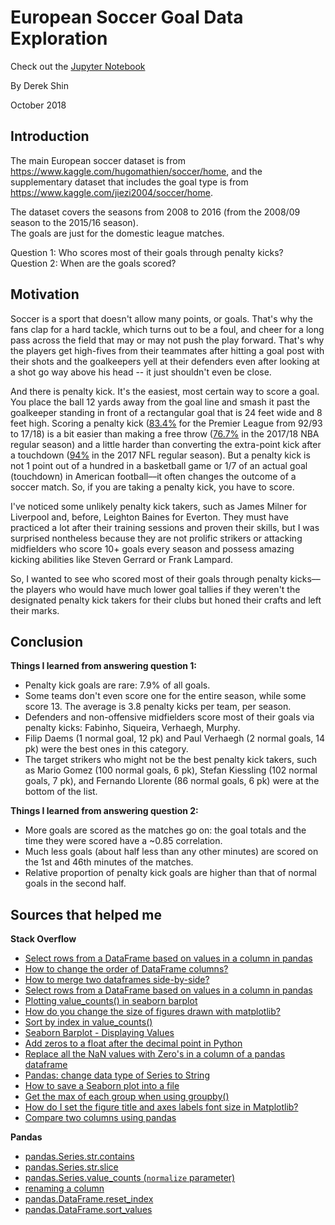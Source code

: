 # European Soccer Goal Data Exploration

Check out the [Jupyter Notebook](https://github.com/junsooshin/europeansoccer/blob/master/soccer.ipynb)

By Derek Shin

October 2018

## Introduction

The main European soccer dataset is from https://www.kaggle.com/hugomathien/soccer/home, and the supplementary dataset that includes the goal type is from https://www.kaggle.com/jiezi2004/soccer/home.

The dataset covers the seasons from 2008 to 2016 (from the 2008/09 season to the 2015/16 season).<br>
The goals are just for the domestic league matches.

Question 1: Who scores most of their goals through penalty kicks?<br>
Question 2: When are the goals scored?

## Motivation
Soccer is a sport that doesn't allow many points, or goals. That's why the fans clap for a hard tackle, which turns out to be a foul, and cheer for a long pass across the field that may or may not push the play forward. That's why the players get high-fives from their teammates after hitting a goal post with their shots and the goalkeepers yell at their defenders even after looking at a shot go way above his head -- it just shouldn't even be close.

And there is penalty kick. It's the easiest, most certain way to score a goal. You place the ball 12 yards away from the goal line and smash it past the goalkeeper standing in front of a rectangular goal that is 24 feet wide and 8 feet high. Scoring a penalty kick ([83.4%](http://www.myfootballfacts.com/Premier_League_Penalty_Statistics.html) for the Premier League from 92/93 to 17/18) is a bit easier than making a free throw ([76.7%](https://www.basketball-reference.com/leagues/NBA_stats.html) in the 2017/18 NBA regular season) and a little harder than converting the extra-point kick after a touchdown ([94%](http://www.espn.com/nfl/statistics/team/_/stat/kicking/sort/extraPointPct/position/defense/year/2017) in the 2017 NFL regular season). But a penalty kick is not 1 point out of a hundred in a basketball game or 1/7 of an actual goal (touchdown) in American football––it often changes the outcome of a soccer match. So, if you are taking a penalty kick, you have to score.

I've noticed some unlikely penalty kick takers, such as James Milner for Liverpool and, before, Leighton Baines for Everton. They must have practiced a lot after their training sessions and proven their skills, but I was surprised nontheless because they are not prolific strikers or attacking midfielders who score 10+ goals every season and possess amazing kicking abilities like Steven Gerrard or Frank Lampard.

So, I wanted to see who scored most of their goals through penalty kicks––the players who would have much lower goal tallies if they weren't the designated penalty kick takers for their clubs but honed their crafts and left their marks.

## Conclusion

**Things I learned from answering question 1:**
- Penalty kick goals are rare: 7.9% of all goals.
- Some teams don't even score one for the entire season, while some score 13. The average is 3.8 penalty kicks per team, per season.
- Defenders and non-offensive midfielders score most of their goals via penalty kicks: Fabinho, Siqueira, Verhaegh, Murphy.
- Filip Daems (1 normal goal, 12 pk) and Paul Verhaegh (2 normal goals, 14 pk) were the best ones in this category.
- The target strikers who might not be the best penalty kick takers, such as Mario Gomez (100 normal goals, 6 pk), Stefan Kiessling (102 normal goals, 7 pk), and Fernando Llorente (86 normal goals, 6 pk) were at the bottom of the list.

**Things I learned from answering question 2:**
- More goals are scored as the matches go on: the goal totals and the time they were scored have a ~0.85 correlation.
- Much less goals (about half less than any other minutes) are scored on the 1st and 46th minutes of the matches.
- Relative proportion of penalty kick goals are higher than that of normal goals in the second half.

## Sources that helped me

**Stack Overflow**
- [Select rows from a DataFrame based on values in a column in pandas](https://stackoverflow.com/questions/17071871/select-rows-from-a-dataframe-based-on-values-in-a-column-in-pandas)
- [How to change the order of DataFrame columns?](https://stackoverflow.com/questions/13148429/how-to-change-the-order-of-dataframe-columns)
- [How to merge two dataframes side-by-side?](https://stackoverflow.com/questions/23891575/how-to-merge-two-dataframes-side-by-side)
- [Select rows from a DataFrame based on values in a column in pandas](https://stackoverflow.com/questions/17071871/select-rows-from-a-dataframe-based-on-values-in-a-column-in-pandas)
- [Plotting value_counts() in seaborn barplot](https://stackoverflow.com/questions/31460146/plotting-value-counts-in-seaborn-barplot)
- [How do you change the size of figures drawn with matplotlib?](https://stackoverflow.com/questions/332289/how-do-you-change-the-size-of-figures-drawn-with-matplotlib)
- [Sort by index in value_counts()](https://stackoverflow.com/questions/43855474/changing-sort-in-value-counts)
- [Seaborn Barplot - Displaying Values](https://stackoverflow.com/questions/43214978/seaborn-barplot-displaying-values)
- [Add zeros to a float after the decimal point in Python](https://stackoverflow.com/questions/15619096/add-zeros-to-a-float-after-the-decimal-point-in-python)
- [Replace all the NaN values with Zero's in a column of a pandas dataframe](https://stackoverflow.com/questions/13295735/how-can-i-replace-all-the-nan-values-with-zeros-in-a-column-of-a-pandas-datafra)
- [Pandas: change data type of Series to String](https://stackoverflow.com/questions/22231592/pandas-change-data-type-of-series-to-string)
- [How to save a Seaborn plot into a file](https://stackoverflow.com/questions/32244753/how-to-save-a-seaborn-plot-into-a-file)
- [Get the max of each group when using groupby()](https://stackoverflow.com/questions/44555579/get-the-max-of-each-group-when-using-groupby-on-two-columns-python)
- [How do I set the figure title and axes labels font size in Matplotlib?](https://stackoverflow.com/questions/12444716/how-do-i-set-the-figure-title-and-axes-labels-font-size-in-matplotlib)
- [Compare two columns using pandas](https://stackoverflow.com/questions/27474921/compare-two-columns-using-pandas)

**Pandas**
- [pandas.Series.str.contains](https://pandas.pydata.org/pandas-docs/stable/generated/pandas.Series.str.contains.html)
- [pandas.Series.str.slice](https://pandas.pydata.org/pandas-docs/stable/generated/pandas.Series.str.slice.html)
- [pandas.Series.value_counts (`normalize` parameter)](https://pandas.pydata.org/pandas-docs/stable/generated/pandas.Series.value_counts.html)
- [renaming a column](http://pandas.pydata.org/pandas-docs/stable/basics.html#basics-rename)
- [pandas.DataFrame.reset_index](https://pandas.pydata.org/pandas-docs/stable/generated/pandas.DataFrame.reset_index.html#pandas.DataFrame.reset_index)
- [pandas.DataFrame.sort_values](https://pandas.pydata.org/pandas-docs/stable/generated/pandas.DataFrame.sort_values.html)